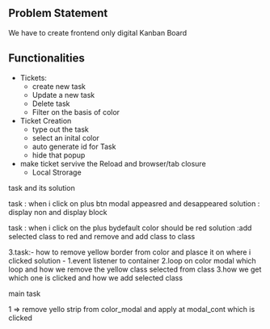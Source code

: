 ## Problem Statement
We have to create frontend only digital Kanban Board


## Functionalities
* Tickets:
    * create new task
    * Update a new task
    * Delete task
    * Filter on the basis of color
* Ticket Creation
    * type out the task
    * select an inital color
    * auto generate id for Task
    * hide that popup
* make ticket servive the Reload and browser/tab closure 
    * Local Strorage   



task and its solution

task : when i click on plus btn modal appeasred and desappeared
solution : display non and display block

task : when i click on the plus bydefault color should be red 
solution :add selected class to red and remove and add class to class 

3.task:- how to remove yellow border from color and plasce it on where i clicked
solution - 
1.event listener to container
2.loop on color modal which loop and how we remove the yellow class selected from class
3.how we get which one is clicked and how we add selected class  


main task

1 => remove yello strip from color_modal and apply at modal_cont   which is clicked